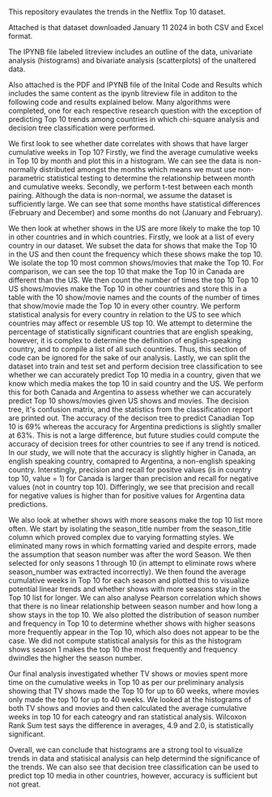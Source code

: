 This repository evaulates the trends in the Netflix Top 10 dataset. 

Attached is that dataset downloaded January 11 2024 in both CSV and Excel format. 

The IPYNB file labeled litreview includes an outline of the data, univariate analysis (histograms) and bivariate analysis (scatterplots) of the unaltered data. 

Also attached is the PDF and IPYNB file of the Inital Code and Results which includes the same content as the ipynb litreview file in additon to the following code and results explained below. Many algorithms were completed, one for each respective research question with the exception of predicting Top 10 trends among countries in which chi-square analysis and decision tree classification were performed.

We first look to see whether date correlates with shows that have larger cumulative weeks in Top 10? Firstly, we find the average cumulative weeks in Top 10 by month and plot this in a histogram. We can see the data is non-normally distributed amongst the months which means we must use non-parametric statistical testing to determine the relationship between month and cumulative weeks. Secondly, we perform t-test between each month pairing. Although the data is non-normal, we assume the dataset is sufficiently large. We can see that some months have statistical differences (February and December) and some months do not (January and February). 

We then look at whether shows in the US are more likely to make the top 10 in other countries and in which countries. Firstly, we look at a list of every country in our dataset. We subset the data for shows that make the Top 10 in the US and then count the frequency which these shows make the top 10. We isolate the top 10 most common shows/movies that make the Top 10. For comparison, we can see the top 10 that make the Top 10 in Canada are different than the US. We then count the number of times the top 10 Top 10 US shows/movies make the Top 10 in other countries and store this in a table with the 10 show/movie names and the counts of the number of times that show/movie made the Top 10 in every other country. We perform statistical analysis for every country in relation to the US to see which countries may affect or resemble US top 10. We attempt to determine the percentage of statistically significant countries that are english speaking, however, it is complex to determine the definition of english-speaking country, and to compile a list of all such countries. Thus, this section of code can be ignored for the sake of our analysis. Lastly, we can split the dataset into train and test set and perform decision tree classification to see whether we can accurately predict Top 10 media in a country, given that we know which media makes the top 10 in said country and the US. We perform this for both Canada and Argentina to assess whether we can accurately predict Top 10 shows/movies given US shows and movies. The decision tree, it's confusion matrix, and the statistics from the classification report are printed out. The accuracy of the decison tree to predict Canadian Top 10 is 69% whereas the accuracy for Argentina predictions is slightly smaller at 63%. This is not a large difference, but future studies could compute the accuracy of decision trees for other countries to see if any trend is noticed. In our study, we will  note that the accuracy is slightly higher in Canada, an english speaking country, comapred to Argentina, a non-english speaking country. Interstingly, precision and recall for positve values (is in country top 10, value = 1) for Canada is larger than precision and recall for negative values (not in country top 10). Differingly, we see that precision and recall for negative values is higher than for positive values for Argentina data predictions.

We also look at whether shows with more seasons make the top 10 list more often. We start by isolating the season_title number from the season_title column which proved complex due to varying formatting styles. We eliminated many rows in which formatting varied and despite errors, made the assumption that season number was after the word Season. We then selected for only seasons 1 through 10 (in attempt to eliminate rows where season_number was extracted incorrectly). We then found the average cumulative weeks in Top 10 for each season and plotted this to visualize potential linear trends and whether shows with more seasons stay in the Top 10 list for longer. We can also analyse Pearson correlation which shows that there is no linear relationship between season number and how long a show stays in the top 10. We also plotted the distribution of season number and frequency in Top 10 to determine whether shows with higher seasons more frequently appear in the Top 10, which also does not appear to be the case. We did not compute statistical analysis for this as the histogram shows season 1 makes the top 10 the most frequently and frequency dwindles the higher the season number. 

Our final analysis investigated whether TV shows or movies spent more time on the cumulative weeks in Top 10 as per our preliminary analysis showing that TV shows made the Top 10 for up to 60 weeks, where movies only made the top 10 for up to 40 weeks. We looked at the histograms of both TV shows and movies and then calculated the average cumulative weeks in top 10 for each cateogry and ran statistical analysis. Wilcoxon Rank Sum test says the difference in averages, 4.9 and 2.0, is statistically significant. 

Overall, we can conclude that histograms are a strong tool to visualize trends in data and statisical analysis can help determind the significance of the trends. We can also see that decision tree classification can be used to predict top 10 media in other countries, however, accuracy is sufficient but not great.
